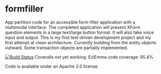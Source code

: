 # formfiller
App partition code for an accessible form-filler application with a multimodal interface. The completed application will present XForm question elements in a large text/large button format. It will also take voice input and output. This is my first test-driven development project and my first attempt at clean architecture. Currently building from the entity objects outward. Some transaction objects are partially implemented.

[![Build Status](https://travis-ci.org/fordjm/formfiller.svg?branch=master)](https://travis-ci.org/fordjm/formfiller)
Coveralls not yet working.  EclEmma code coverage:  95.4%

Code is available under an Apache 2.0 license.